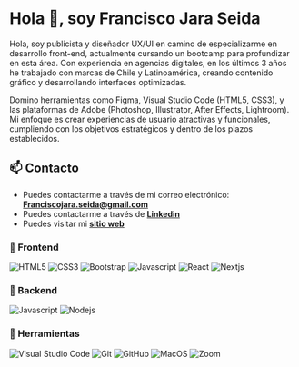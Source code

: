 # Hola 👋, soy Francisco Jara Seida

Hola, soy publicista y diseñador UX/UI en camino de especializarme en desarrollo front-end, actualmente cursando un bootcamp para profundizar en esta área. Con experiencia en agencias digitales, en los últimos 3 años he trabajado con marcas de Chile y Latinoamérica, creando contenido gráfico y desarrollando interfaces optimizadas.

Domino herramientas como Figma, Visual Studio Code (HTML5, CSS3), y las plataformas de Adobe (Photoshop, Illustrator, After Effects, Lightroom). Mi enfoque es crear experiencias de usuario atractivas y funcionales, cumpliendo con los objetivos estratégicos y dentro de los plazos establecidos.

## 📫 Contacto

- Puedes contactarme a través de mi correo electrónico: **<Franciscojara.seida@gmail.com>**
- Puedes contactarme a través de **[Linkedin](https://www.linkedin.com/in/francisco-jara-seida-577211172/)**
- Puedes visitar mi **[sitio web](https://behance.com/FranciscoJara)**

### 🎨 Frontend

![HTML5](https://img.shields.io/badge/HTML5-E34F26?style=for-the-badge&logo=html5&logoColor=white) ![CSS3](https://img.shields.io/badge/CSS3-1572B6?style=for-the-badge&logo=css3&logoColor=white) ![Bootstrap](https://img.shields.io/badge/Bootstrap-563D7C?style=for-the-badge&logo=bootstrap&logoColor=white) ![Javascript](https://img.shields.io/badge/Javascript-323330?style=for-the-badge&logo=javascript&logoColor=F7DF1E) ![React](https://img.shields.io/badge/React-20232A?style=for-the-badge&logo=react&logoColor=61DAFB) ![Nextjs](https://img.shields.io/badge/Next.js-000000?style=for-the-badge&logo=next.js&logoColor=white)


### 🔨 Backend

![Javascript](https://img.shields.io/badge/Javascript-323330?style=for-the-badge&logo=javascript&logoColor=F7DF1E) ![Nodejs](https://img.shields.io/badge/Node.js-43853D?style=for-the-badge&logo=node.js&logoColor=white)

### 📎 Herramientas

![Visual Studio Code](https://img.shields.io/badge/Visual%20Studio%20Code-007ACC?style=for-the-badge&logo=visual-studio-code&logoColor=white) ![Git](https://img.shields.io/badge/git-%23F05033.svg?style=for-the-badge&logo=git&logoColor=white) ![GitHub](https://img.shields.io/badge/github-%23121011.svg?style=for-the-badge&logo=github&logoColor=white) ![MacOS](https://img.shields.io/badge/MacOS-000000?style=for-the-badge&logo=apple&logoColor=white) ![Zoom](https://img.shields.io/badge/Zoom-2D8CFF?style=for-the-badge&logo=zoom&logoColor=white)
